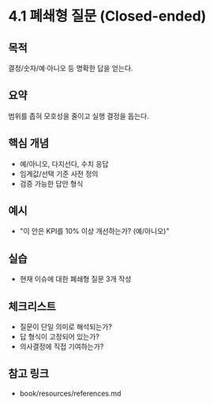 # 4.1 폐쇄형 질문 (Closed-ended)

## 목적
결정/숫자/예·아니오 등 명확한 답을 얻는다.

## 요약
범위를 좁혀 모호성을 줄이고 실행 결정을 돕는다.

## 핵심 개념
- 예/아니오, 다지선다, 수치 응답
- 임계값/선택 기준 사전 정의
- 검증 가능한 답안 형식

## 예시
- "이 안은 KPI를 10% 이상 개선하는가? (예/아니오)"

## 실습
- 현재 이슈에 대한 폐쇄형 질문 3개 작성

## 체크리스트
- 질문이 단일 의미로 해석되는가?
- 답 형식이 고정되어 있는가?
- 의사결정에 직접 기여하는가?

## 참고 링크
- book/resources/references.md
